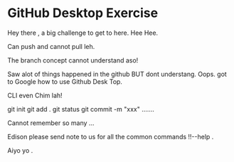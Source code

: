 # GitHub Desktop Exercise

Hey there , a big challenge to get to here.
Hee Hee.

Can push and cannot pull leh.

The branch concept cannot understand aso!

Saw alot of things happened in the github BUT dont understang.
Oops. got to Google how to use Github Desk Top.

CLI even Chim lah!

git init
git add .
git status
git commit -m "xxx"
.......

Cannot remember so many ...

Edison please send note to us for all the common commands !!--help .

Aiyo yo .
